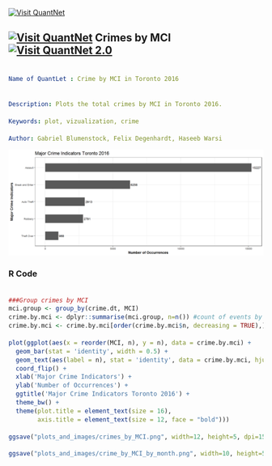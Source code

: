 [<img src="https://github.com/QuantLet/Styleguide-and-FAQ/blob/master/pictures/banner.png" width="888" alt="Visit QuantNet">](http://quantlet.de/)

## [<img src="https://github.com/QuantLet/Styleguide-and-FAQ/blob/master/pictures/qloqo.png" alt="Visit QuantNet">](http://quantlet.de/) **Crimes by MCI** [<img src="https://github.com/QuantLet/Styleguide-and-FAQ/blob/master/pictures/QN2.png" width="60" alt="Visit QuantNet 2.0">](http://quantlet.de/)

```yaml

Name of QuantLet : Crime by MCI in Toronto 2016


Description: Plots the total crimes by MCI in Toronto 2016.

Keywords: plot, vizualization, crime

Author: Gabriel Blumenstock, Felix Degenhardt, Haseeb Warsi


```

![Picture1](crimes_by_MCI.png)


### R Code
```r

###Group crimes by MCI
mci.group <- group_by(crime.dt, MCI)
crime.by.mci <- dplyr::summarise(mci.group, n=n()) #count of events by MCI
crime.by.mci <- crime.by.mci[order(crime.by.mci$n, decreasing = TRUE),] #order crime by type from most to least 

plot(ggplot(aes(x = reorder(MCI, n), y = n), data = crime.by.mci) +
  geom_bar(stat = 'identity', width = 0.5) +
  geom_text(aes(label = n), stat = 'identity', data = crime.by.mci, hjust = -0.1, size = 3.5) +
  coord_flip() +
  xlab('Major Crime Indicators') +
  ylab('Number of Occurrences') +
  ggtitle('Major Crime Indicators Toronto 2016') +
  theme_bw() +
  theme(plot.title = element_text(size = 16),
        axis.title = element_text(size = 12, face = "bold")))

ggsave("plots_and_images/crimes_by_MCI.png", width=12, height=5, dpi=150)

ggsave("plots_and_images/crime_by_MCI_by_month.png", width=10, height=5, dpi=150)
